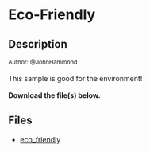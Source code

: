 # Eco-Friendly

## Description

<small>Author: @JohnHammond</small><br><br>This sample is good for the environment! <br><br> <b>Download the file(s) below.</b>


## Files

* [eco_friendly](files/eco_friendly)

